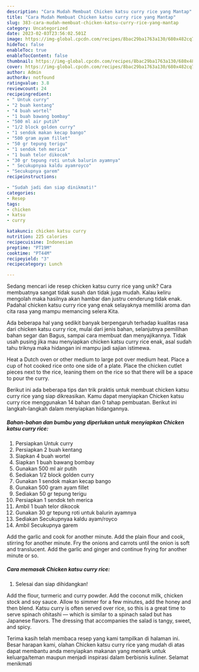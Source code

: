 ```yaml
---
description: "Cara Mudah Membuat Chicken katsu curry rice yang Mantap"
title: "Cara Mudah Membuat Chicken katsu curry rice yang Mantap"
slug: 383-cara-mudah-membuat-chicken-katsu-curry-rice-yang-mantap
category: Uncategorized
date: 2023-02-03T23:56:02.501Z
image: https://img-global.cpcdn.com/recipes/8bac29ba1763a130/680x482cq70/chicken-katsu-curry-rice-foto-resep-utama.jpg
hideToc: false
enableToc: true
enableTocContent: false
thumbnail: https://img-global.cpcdn.com/recipes/8bac29ba1763a130/680x482cq70/chicken-katsu-curry-rice-foto-resep-utama.jpg
cover: https://img-global.cpcdn.com/recipes/8bac29ba1763a130/680x482cq70/chicken-katsu-curry-rice-foto-resep-utama.jpg
author: Admin
authorAv: notfound
ratingvalue: 3.8
reviewcount: 24
recipeingredient:
- " Untuk curry"
- "2 buah kentang"
- "4 buah wortel"
- "1 buah bawang bombay"
- "500 ml air putih"
- "1/2 block golden curry"
- "1 sendok makan kecap bango"
- "500 gram ayam fillet"
- "50 gr tepung terigu"
- "1 sendok teh merica"
- "1 buah telor dikocok"
- "30 gr tepung roti untuk balurin ayamnya"
- " Secukupnyaa kaldu ayamroyco"
- "Secukupnya garem"
recipeinstructions:

- "Sudah jadi dan siap dinikmati!"
categories:
- Resep
tags:
- chicken
- katsu
- curry

katakunci: chicken katsu curry 
nutrition: 225 calories
recipecuisine: Indonesian
preptime: "PT19M"
cooktime: "PT44M"
recipeyield: "3"
recipecategory: Lunch

---
```





Sedang mencari ide resep chicken katsu curry rice yang unik? Cara membuatnya sangat tidak susah dan tidak juga mudah. Kalau keliru mengolah maka hasilnya akan hambar dan justru cenderung tidak enak. Padahal chicken katsu curry rice yang enak selayaknya memiliki aroma dan cita rasa yang mampu memancing selera Kita.





Ada beberapa hal yang sedikit banyak berpengaruh terhadap kualitas rasa dari chicken katsu curry rice, mulai dari jenis bahan, selanjutnya pemilihan bahan segar dan Bagus, sampai cara membuat dan menyajikannya. Tidak usah pusing jika mau menyiapkan chicken katsu curry rice enak,      asal sudah tahu triknya maka hidangan ini mampu jadi sajian istimewa.














Heat a Dutch oven or other medium to large pot over medium heat. Place a cup of hot cooked rice onto one side of a plate. Place the chicken cutlet pieces next to the rice, leaning them on the rice so that there will be a space to pour the curry.






Berikut ini ada beberapa tips dan trik praktis untuk membuat chicken katsu curry rice yang siap dikreasikan. Kamu dapat menyiapkan Chicken katsu curry rice menggunakan 14 bahan dan 0 tahap pembuatan. Berikut ini langkah-langkah dalam menyiapkan hidangannya.

<!--inarticleads1-->

##### Bahan-bahan dan bumbu yang diperlukan untuk menyiapkan Chicken katsu curry rice:

1. Persiapkan  Untuk curry
1. Persiapkan 2 buah kentang
1. Siapkan 4 buah wortel
1. Siapkan 1 buah bawang bombay
1. Gunakan 500 ml air putih
1. Sediakan 1/2 block golden curry
1. Gunakan 1 sendok makan kecap bango
1. Gunakan 500 gram ayam fillet
1. Sediakan 50 gr tepung terigu
1. Persiapkan 1 sendok teh merica
1. Ambil 1 buah telor dikocok
1. Gunakan 30 gr tepung roti untuk balurin ayamnya
1. Sediakan  Secukupnyaa kaldu ayam/royco
1. Ambil Secukupnya garem


Add the garlic and cook for another minute. Add the plain flour and cook, stirring for another minute. Fry the onions and carrots until the onion is soft and translucent. Add the garlic and ginger and continue frying for another minute or so. 

<!--inarticleads2-->

##### Cara memasak Chicken katsu curry rice:


1. Selesai dan siap dihidangkan!

Add the flour, turmeric and curry powder. Add the coconut milk, chicken stock and soy sauce. Allow to simmer for a few minutes, add the honey and then blend. Katsu curry is often served over rice, so this is a great time to serve spinach ohitashi — which is similar to a spinach salad but has Japanese flavors. The dressing that accompanies the salad is tangy, sweet, and spicy. 

Terima kasih telah membaca resep yang kami tampilkan di halaman ini. Besar harapan kami, olahan Chicken katsu curry rice yang mudah di atas dapat membantu anda menyiapkan makanan yang menarik untuk keluarga/teman maupun menjadi inspirasi dalam berbisnis kuliner. Selamat menikmati
